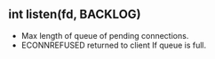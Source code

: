 ## int listen(fd, BACKLOG)
- Max length of queue of pending connections. 
- ECONNREFUSED returned to client If queue is full.
